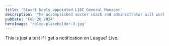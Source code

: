 ```yaml
---
title: 'Stuart Neely appointed L1BC General Manager'
description: 'The accomplished soccer coach and administrator will work with League1 Canada to elevate Pro-Am soccer in British Columbia.'
pubDate: 'Feb 20 2024'
heroImage: '/blog-placeholder-3.jpg'
---
```


This is just a test if I get a notification on League1 Live.
